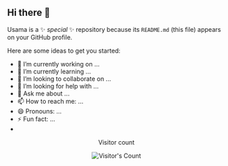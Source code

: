 ## Hi there 👋

Usama is a ✨ _special_ ✨ repository because its `README.md` (this file) appears on your GitHub profile.

Here are some ideas to get you started:

- 🔭 I’m currently working on ...
- 🌱 I’m currently learning ...
- 👯 I’m looking to collaborate on ...
- 🤔 I’m looking for help with ...
- 💬 Ask me about ...
- 📫 How to reach me: ...
- 😄 Pronouns: ...
- ⚡ Fun fact: ...
- 
<div align="center"> 
  <p>Visitor count</p>
  <img src="https://profile-counter.glitch.me/{usamaabdulkader}/count.svg" alt="Visitor's Count" />
</div>
